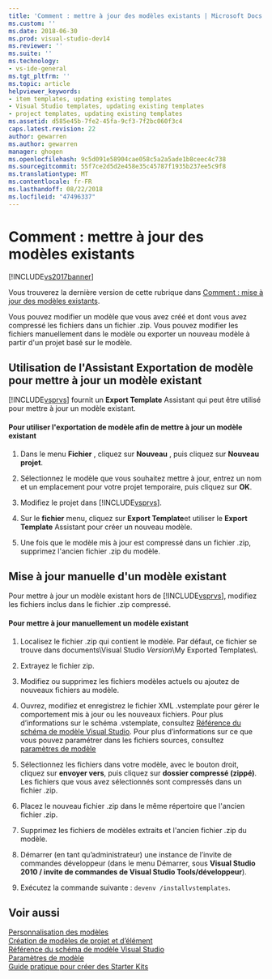 ```yaml
---
title: 'Comment : mettre à jour des modèles existants | Microsoft Docs'
ms.custom: ''
ms.date: 2018-06-30
ms.prod: visual-studio-dev14
ms.reviewer: ''
ms.suite: ''
ms.technology:
- vs-ide-general
ms.tgt_pltfrm: ''
ms.topic: article
helpviewer_keywords:
- item templates, updating existing templates
- Visual Studio templates, updating existing templates
- project templates, updating existing templates
ms.assetid: d585e45b-7fe2-45fa-9cf3-7f2bc060f3c4
caps.latest.revision: 22
author: gewarren
ms.author: gewarren
manager: ghogen
ms.openlocfilehash: 9c5d091e58904cae058c5a2a5ade1b8ceec4c738
ms.sourcegitcommit: 55f7ce2d5d2e458e35c45787f1935b237ee5c9f8
ms.translationtype: MT
ms.contentlocale: fr-FR
ms.lasthandoff: 08/22/2018
ms.locfileid: "47496337"
---
```

# <a name="how-to-update-existing-templates"></a>Comment : mettre à jour des modèles existants
[!INCLUDE[vs2017banner](../includes/vs2017banner.md)]

Vous trouverez la dernière version de cette rubrique dans [Comment : mise à jour des modèles existants](https://docs.microsoft.com/visualstudio/ide/how-to-update-existing-templates).  
  
Vous pouvez modifier un modèle que vous avez créé et dont vous avez compressé les fichiers dans un fichier .zip. Vous pouvez modifier les fichiers manuellement dans le modèle ou exporter un nouveau modèle à partir d'un projet basé sur le modèle.  
  
## <a name="using-the-export-template-wizard-to-update-an-existing-template"></a>Utilisation de l'Assistant Exportation de modèle pour mettre à jour un modèle existant  
 [!INCLUDE[vsprvs](../includes/vsprvs-md.md)] fournit un **Export Template** Assistant qui peut être utilisé pour mettre à jour un modèle existant.  
  
#### <a name="to-use-export-template-to-update-an-existing-template"></a>Pour utiliser l'exportation de modèle afin de mettre à jour un modèle existant  
  
1.  Dans le menu **Fichier** , cliquez sur **Nouveau** , puis cliquez sur **Nouveau projet**.  
  
2.  Sélectionnez le modèle que vous souhaitez mettre à jour, entrez un nom et un emplacement pour votre projet temporaire, puis cliquez sur **OK**.  
  
3.  Modifiez le projet dans [!INCLUDE[vsprvs](../includes/vsprvs-md.md)].  
  
4.  Sur le **fichier** menu, cliquez sur **Export Template**et utiliser le **Export Template** Assistant pour créer un nouveau modèle.  
  
5.  Une fois que le modèle mis à jour est compressé dans un fichier .zip, supprimez l'ancien fichier .zip du modèle.  
  
## <a name="manually-updating-an-existing-template"></a>Mise à jour manuelle d'un modèle existant  
 Pour mettre à jour un modèle existant hors de [!INCLUDE[vsprvs](../includes/vsprvs-md.md)], modifiez les fichiers inclus dans le fichier .zip compressé.  
  
#### <a name="to-manually-update-an-existing-template"></a>Pour mettre à jour manuellement un modèle existant  
  
1.  Localisez le fichier .zip qui contient le modèle. Par défaut, ce fichier se trouve dans documents\Visual Studio *Version*\My Exported Templates\\.  
  
2.  Extrayez le fichier zip.  
  
3.  Modifiez ou supprimez les fichiers modèles actuels ou ajoutez de nouveaux fichiers au modèle.  
  
4.  Ouvrez, modifiez et enregistrez le fichier XML .vstemplate pour gérer le comportement mis à jour ou les nouveaux fichiers. Pour plus d’informations sur le schéma .vstemplate, consultez [Référence du schéma de modèle Visual Studio](../extensibility/visual-studio-template-schema-reference.md). Pour plus d’informations sur ce que vous pouvez paramétrer dans les fichiers sources, consultez [paramètres de modèle](../ide/template-parameters.md)  
  
5.  Sélectionnez les fichiers dans votre modèle, avec le bouton droit, cliquez sur **envoyer vers**, puis cliquez sur **dossier compressé (zippé)**. Les fichiers que vous avez sélectionnés sont compressés dans un fichier .zip.  
  
6.  Placez le nouveau fichier .zip dans le même répertoire que l'ancien fichier .zip.  
  
7.  Supprimez les fichiers de modèles extraits et l'ancien fichier .zip du modèle.  
  
8.  Démarrer (en tant qu’administrateur) une instance de l’invite de commandes développeur (dans le menu Démarrer, sous **Visual Studio 2010 / invite de commandes de Visual Studio Tools/développeur**).  
  
9. Exécutez la commande suivante : `devenv /installvstemplates`.  
  
## <a name="see-also"></a>Voir aussi  
 [Personnalisation des modèles](../ide/customizing-project-and-item-templates.md)   
 [Création de modèles de projet et d’élément](../ide/creating-project-and-item-templates.md)   
 [Référence du schéma de modèle Visual Studio](../extensibility/visual-studio-template-schema-reference.md)   
 [Paramètres de modèle](../ide/template-parameters.md)   
 [Guide pratique pour créer des Starter Kits](../ide/how-to-create-starter-kits.md)




